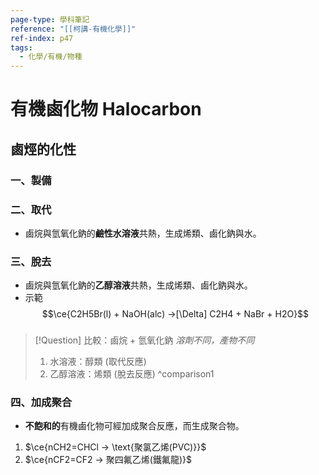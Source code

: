 ```yaml
---
page-type: 學科筆記
reference: "[[柯講-有機化學]]"
ref-index: p47
tags:
  - 化學/有機/物種
---
```

# 有機鹵化物 Halocarbon
## 鹵烴的化性
### 一、製備
### 二、取代
- 鹵烷與氫氧化鈉的**鹼性水溶液**共熱，生成烯類、鹵化鈉與水。
### 三、脫去
- 鹵烷與氫氧化鈉的**乙醇溶液**共熱，生成烯類、鹵化鈉與水。
- 示範 $$\ce{C2H5Br(l) + NaOH(alc) ->[\Delta] C2H4 + NaBr + H2O}$$
###
> [!Question] 比較：鹵烷 + 氫氧化鈉
> *溶劑不同，產物不同*
> 1. 水溶液：醇類 (取代反應)
> 2. 乙醇溶液：烯類 (脫去反應)
^comparison1
### 四、加成聚合
- **不飽和的**有機鹵化物可經加成聚合反應，而生成聚合物。
1. $\ce{nCH2=CHCl -> \text{聚氯乙烯(PVC)}}$
2. $\ce{nCF2=CF2 -> 聚四氟乙烯(鐵氟龍)}$
